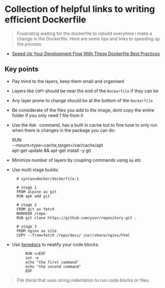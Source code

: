 # Collection of helpful links to writing efficient Dockerfile

> Frustrating waiting for the dockerfile to rebuild everytime i make a change in the Dockerfile. Here are some tips and links to speeding up the process.

- [Speed Up Your Development Flow With These Dockerfile Best Practices ](https://www.docker.com/blog/speed-up-your-development-flow-with-these-dockerfile-best-practices/)

## Key points 

- Pay mind to the layers, keep them small and organised 
- Layers like `COPY` should be near the end of the `Dockerfile` if they can be 
- Any layer prone to change should be at the bottom of the `Dockerfile`
- Be considerate of the files you add to the image, dont copy the entire folder if you only need 1 file from it
- Use the `RUN ` command, has a built in cache but to fine tune to only run when there is changes in the package you can do:

    RUN \
    --mount=type=cache,target=/var/cache/apt \
    apt-get update && apt-get install -y git

- Minimize number of layers by coupling commands using `&&` etc 
- Use multi stage builds: 

        # syntax=docker/dockerfile:1

        # stage 1
        FROM alpine as git
        RUN apk add git

        # stage 2
        FROM git as fetch
        WORKDIR /repo
        RUN git clone https://github.com/your/repository.git .

        # stage 3
        FROM nginx as site
        COPY --from=fetch /repo/docs/ /usr/share/nginx/html

- Use [heredocs](https://en.wikipedia.org/wiki/Here_document) to neatify your code blocks.

            RUN <<EOF
            set -e
            echo "the first command"
            echo "the second command"
            EOF
> File literal that uses string indentation to run code blocks or files.